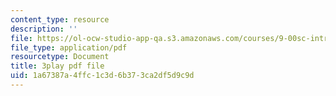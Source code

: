 ```yaml
---
content_type: resource
description: ''
file: https://ol-ocw-studio-app-qa.s3.amazonaws.com/courses/9-00sc-introduction-to-psychology-fall-2011/1a67387a4ffc1c3d6b373ca2df5d9c9d_MYMYXhR2Ppw.pdf
file_type: application/pdf
resourcetype: Document
title: 3play pdf file
uid: 1a67387a-4ffc-1c3d-6b37-3ca2df5d9c9d
---
```

